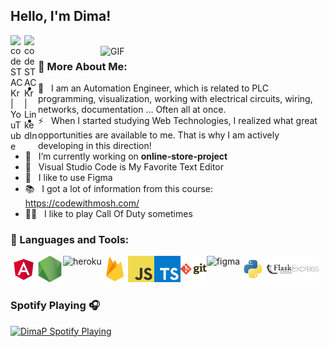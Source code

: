 ## Hello, I'm Dima! 

[<img align="left" alt="codeSTACKr | YouTube" width="22px" src="https://cdn.jsdelivr.net/npm/simple-icons@v3/icons/youtube.svg" />](https://www.youtube.com/channel/UCgle3Lw7zGdaEYYB0blbFeQ)
[<img align="left" alt="codeSTACKr | LinkedIn" width="22px" src="https://cdn.jsdelivr.net/npm/simple-icons@v3/icons/linkedin.svg" />](https://www.linkedin.com/in/dmytro-poputnikov-056b44134/)

<br/>


<img align="right" alt="GIF" src="https://media.giphy.com/media/yYSSBtDgbbRzq/giphy.gif" width="360px"/>
  
### 🧐 More About Me:

- 🤖 &nbsp; I am an Automation Engineer, which is related to PLC programming, visualization, working with electrical circuits, wiring, networks, documentation ... Often all at once.
- ⚡ &nbsp; When I started studying Web Technologies, I realized what great opportunities are available to me. That is why I am actively developing in this direction!
- 🔭 &nbsp; I’m currently working on **online-store-project**
- 💬 &nbsp; Visual Studio Code is My Favorite Text Editor
- 🎨 &nbsp; I like to use Figma
- 📚 &nbsp; I got a lot of information from this course: https://codewithmosh.com/
- 👦🏻 &nbsp; I like to play Call Of Duty sometimes


### 🔨 Languages and Tools:


<a href="https://angular.io/" target="_blank"> <img align="left" src="https://raw.githubusercontent.com/github/explore/80688e429a7d4ef2fca1e82350fe8e3517d3494d/topics/angular/angular.png" alt="firebase" height ="42px"/> </a>
<a href="https://nodejs.org" target="_blank"><img align="left" alt="Node.js" height ="42px" src="https://raw.githubusercontent.com/github/explore/80688e429a7d4ef2fca1e82350fe8e3517d3494d/topics/nodejs/nodejs.png"></a>
<a href="https://heroku.com/" target="_blank"> <img align="left" src="https://www.vectorlogo.zone/logos/heroku/heroku-icon.svg" alt="heroku" height ="42px"/> </a>
<a href="https://firebase.google.com/" target="_blank"> <img align="left" src="https://raw.githubusercontent.com/github/explore/80688e429a7d4ef2fca1e82350fe8e3517d3494d/topics/firebase/firebase.png" alt="firebase" height ="42px"/> </a>
<a href="http://expressjs.com/" target="_blank"> <img src="https://raw.githubusercontent.com/github/explore/80688e429a7d4ef2fca1e82350fe8e3517d3494d/topics/express/express.png" alt="figma" height='42px'/> </a>
<a href="https://developer.mozilla.org/en-US/docs/Web/JavaScript" target="_blank"> <img align="left" alt="JavaScript" height ="42px"  src="https://raw.githubusercontent.com/github/explore/80688e429a7d4ef2fca1e82350fe8e3517d3494d/topics/javascript/javascript.png" height='42px'> </a>
<a href="https://www.typescriptlang.org/" target="_blank"><img align="left" alt="Typescirpt" height ="42px" src="https://raw.githubusercontent.com/github/explore/80688e429a7d4ef2fca1e82350fe8e3517d3494d/topics/typescript/typescript.png" height='42px'></a>
<a href="https://git-scm.com/" target="_blank"> <img align="left" src="https://raw.githubusercontent.com/github/explore/80688e429a7d4ef2fca1e82350fe8e3517d3494d/topics/git/git.png" align="left" alt="git" height='42px'/> </a>
<a href="https://www.figma.com/" target="_blank"> <img align="left" src="https://cdn.worldvectorlogo.com/logos/figma-1.svg" alt="figma" height='42px'/> </a>
<a href="https://www.python.org" target="_blank"><img align="left" alt="Python" height ="42px" src="https://raw.githubusercontent.com/github/explore/80688e429a7d4ef2fca1e82350fe8e3517d3494d/topics/python/python.png" height='42px'></a>
<a href="https://flask.palletsprojects.com/en/2.0.x/" target="_blank"><img align="left" alt="Flask" height ="42px" src="https://raw.githubusercontent.com/github/explore/80688e429a7d4ef2fca1e82350fe8e3517d3494d/topics/flask/flask.png" height='42px'></a>
<br>



### Spotify Playing 🎧

[<img src="https://now-playing-codestackr.vercel.app/api/spotify-playing" alt="DimaP Spotify Playing" width="350" />](https://open.spotify.com/user/snqdaqufb0t927unw70f8bbv5)




